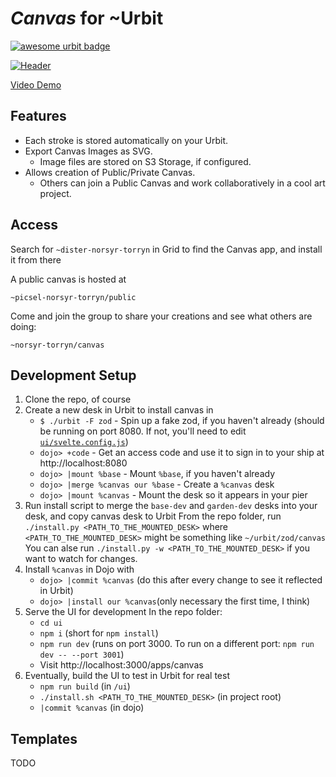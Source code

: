 # *Canvas* for \~Urbit

[![awesome urbit badge](https://img.shields.io/badge/~-awesome%20urbit-lightgrey)](https://github.com/urbit/awesome-urbit)

[![Header](/images/canvas.png)](https://www.youtube.com/watch?v=S6DySv730Hw)

[Video Demo](https://yosoyubik.fra1.digitaloceanspaces.com/norsyr-torryn/2021.7.06..15.37.33-Jul-06-2021%2017-36-28.mp4)

## Features

- Each stroke is stored automatically on your Urbit.
- Export Canvas Images as SVG.
  - Image files are stored on S3 Storage, if configured.
- Allows creation of Public/Private Canvas.
  - Others can join a Public Canvas and work collaboratively in a cool art project.

## Access

Search for `~dister-norsyr-torryn` in Grid to find the Canvas app, and install it from there

A public canvas is hosted at

```hoon
~picsel-norsyr-torryn/public
```

Come and join the group to share your creations and see what others are doing:
```hoon
~norsyr-torryn/canvas
```

## Development Setup

1. Clone the repo, of course
2. Create a new desk in Urbit to install canvas in
    - `$ ./urbit -F zod` - Spin up a fake zod, if you haven't already (should be running on port 8080. If not, you'll need to edit [`ui/svelte.config.js`](ui/svelte.config.js))
    - `dojo> +code` - Get an access code and use it to sign in to your ship at http://localhost:8080
    - `dojo> |mount %base` - Mount `%base`, if you haven't already
    - `dojo> |merge %canvas our %base` - Create a `%canvas` desk
    - `dojo> |mount %canvas` - Mount the desk so it appears in your pier
3. Run install script to merge the `base-dev` and `garden-dev` desks into your desk, and copy canvas desk to Urbit
    From the repo folder, run `./install.py <PATH_TO_THE_MOUNTED_DESK>` where `<PATH_TO_THE_MOUNTED_DESK>` might be something like `~/urbit/zod/canvas`
    You can alse run `./install.py -w <PATH_TO_THE_MOUNTED_DESK>` if you want to watch for changes.
4. Install `%canvas` in Dojo with
    - `dojo> |commit %canvas` (do this after every change to see it reflected in Urbit)
    - `dojo> |install our %canvas`(only necessary the first time, I think)
5. Serve the UI for development
    In the repo folder:
    - `cd ui`
    - `npm i` (short for `npm install`)
    - `npm run dev` (runs on port 3000. To run on a different port: `npm run dev -- --port 3001`)
    - Visit http://localhost:3000/apps/canvas
6. Eventually, build the UI to test in Urbit for real test
    - `npm run build` (in `/ui`)
    - `./install.sh <PATH_TO_THE_MOUNTED_DESK>` (in project root)
    - `|commit %canvas` (in dojo)
## Templates

TODO
